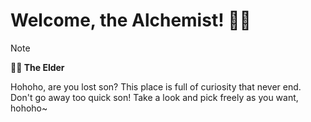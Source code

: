 # Welcome, the Alchemist! 🧙‍♂️

> [!NOTE]
>
> **🧙‍♂️ The Elder**
>
> Hohoho, are you lost son? This place is full of curiosity that never end. Don't go away too quick son! Take a look and pick freely as you want, hohoho~
